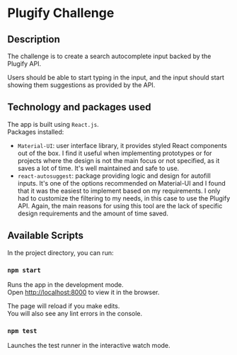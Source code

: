 # Plugify  Challenge

## Description

The challenge is to create a search autocomplete input backed by the Plugify API.

Users should be able to start typing in the input, and the input should start showing them suggestions as provided by the API.

## Technology and packages used

The app is built using `React.js`.<br>
Packages installed:
- `Material-UI`: user interface library, it provides styled React components out of the box. I find it useful when implementing prototypes or for projects where the design is not the main focus or not specified, as it saves a lot of time. It's well maintained and safe to use.
- `react-autosuggest`: package providing logic and design for autofill inputs. It's one of the options recommended on Material-UI and I found that it was the easiest to implement based on my requirements. I only had to customize the filtering to my needs, in this case to use the Plugify API. Again, the main reasons for using this tool are the lack of specific design requirements and the amount of time saved.

## Available Scripts

In the project directory, you can run:

### `npm start`

Runs the app in the development mode.<br>
Open [http://localhost:8000](http://localhost:8000) to view it in the browser.

The page will reload if you make edits.<br>
You will also see any lint errors in the console.

### `npm test`

Launches the test runner in the interactive watch mode.<br>
